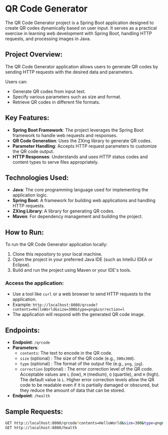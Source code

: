 # QR Code Generator

The QR Code Generator project is a Spring Boot application designed to create QR codes dynamically based on user input. It serves as a practical exercise in learning web development with Spring Boot, handling HTTP requests, and processing images in Java.

## Project Overview:
The QR Code Generator application allows users to generate QR codes by sending HTTP requests with the desired data and parameters.

Users can:
- Generate QR codes from input text.
- Specify various parameters such as size and format.
- Retrieve QR codes in different file formats.

## Key Features:
- **Spring Boot Framework**: The project leverages the Spring Boot framework to handle web requests and responses.
- **QR Code Generation**: Uses the ZXing library to generate QR codes.
- **Parameter Handling**: Accepts HTTP request parameters to customize the QR code output.
- **HTTP Responses**: Understands and uses HTTP status codes and content types to serve files appropriately.

## Technologies Used:
- **Java**: The core programming language used for implementing the application logic.
- **Spring Boot**: A framework for building web applications and handling HTTP requests.
- **ZXing Library**: A library for generating QR codes.
- **Maven**: For dependency management and building the project.

## How to Run:
To run the QR Code Generator application locally:

1. Clone this repository to your local machine.
2. Open the project in your preferred Java IDE (such as IntelliJ IDEA or Eclipse).
3. Build and run the project using Maven or your IDE's tools.

### Access the application:
- Use a tool like `curl` or a web browser to send HTTP requests to the application.
- Example: `http://localhost:8080/qrcode?contents=HelloWorld&size=300&type=png&correction=l`
- The application will respond with the generated QR code image.

## Endpoints:
- **Endpoint**: `/qrcode`
- **Parameters**:
  - `contents`: The text to encode in the QR code.
  - `size` (optional) : The size of the QR code (e.g., `300x300`).
  - `type` (optional) : The format of the output file (e.g., `png`, `jpg`).
  - `correction` (optional) : The error correction level of the QR code. Acceptable values are `L` (low), `M` (medium), `Q` (quartile), and `H` (high). The default value is `L`. Higher error correction levels allow the QR code to be readable even if it is partially damaged or obscured, but they reduce the amount of data that can be stored.
- **Endpoint**: `/health`

## Sample Requests:
```bash
GET http://localhost:8080/qrcode?contents=HelloWorld&size=300&type=png&correction=l
GET http://localhost:8080/health
